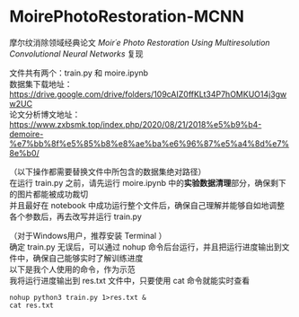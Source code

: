 # MoirePhotoRestoration-MCNN

摩尔纹消除领域经典论文 *Moir´e Photo Restoration Using Multiresolution Convolutional Neural Networks* 复现

文件共有两个：train.py 和 moire.ipynb\
数据集下载地址：https://drive.google.com/drive/folders/109cAIZ0ffKLt34P7hOMKUO14j3gww2UC \
论文分析博文地址：https://www.zxbsmk.top/index.php/2020/08/21/2018%e5%b9%b4-demoire-%e7%bb%8f%e5%85%b8%e8%ae%ba%e6%96%87%e5%a4%8d%e7%8e%b0/

（以下操作都需要替换文件中所包含的数据集绝对路径）\
在运行 train.py 之前，请先运行 moire.ipynb 中的**实验数据清理**部分，确保剩下的图片都能被成功裁切\
并且最好在 notebook 中成功运行整个文件后，确保自己理解并能够自如地调整各个参数后，再去改写并运行 train.py

（对于Windows用户，推荐安装 Terminal ）\
确定 train.py 无误后，可以通过 nohup 命令后台运行，并且把运行进度输出到文件中，确保自己能够实时了解训练进度\
以下是我个人使用的命令，作为示范\
我将运行进度输出到 res.txt 文件中，只要使用 cat 命令就能实时查看
```
nohup python3 train.py 1>res.txt &
cat res.txt
```
